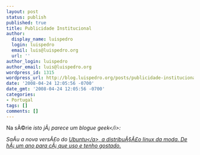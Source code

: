 ```yaml
---
layout: post
status: publish
published: true
title: Publicidade Institucional
author:
  display_name: luispedro
  login: luispedro
  email: luis@luispedro.org
  url: ''
author_login: luispedro
author_email: luis@luispedro.org
wordpress_id: 1315
wordpress_url: http://blog.luispedro.org/posts/publicidade-institucional-3
date: '2008-04-24 12:05:56 -0700'
date_gmt: '2008-04-24 12:05:56 -0700'
categories:
- Portugal
tags: []
comments: []
---
```

<p>Na s&Atilde;&copy;rie <i>isto j&Atilde;&iexcl; parece um blogue geek<&#47;i>:</p>
<p>Sa&Atilde;&shy;u a nova vers&Atilde;&pound;o do <a href="http:&#47;&#47;www.ubuntu.com&#47;">Ubuntu<&#47;a>, a distribu&Atilde;&sect;&Atilde;&pound;o linux da moda. De h&Atilde;&iexcl; um ano para c&Atilde;&iexcl; que uso e tenho gostado.</p>
